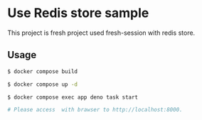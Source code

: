 # Use Redis store sample

This project is fresh project used fresh-session with redis store.

## Usage

```sh
$ docker compose build

$ docker compose up -d

$ docker compose exec app deno task start

# Please access  with brawser to http://localhost:8000.
```
